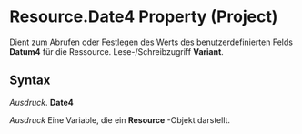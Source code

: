 
# Resource.Date4 Property (Project)

Dient zum Abrufen oder Festlegen des Werts des benutzerdefinierten Felds  **Datum4** für die Ressource. Lese-/Schreibzugriff **Variant**.


## Syntax

 _Ausdruck_. **Date4**

 _Ausdruck_ Eine Variable, die ein **Resource** -Objekt darstellt.

